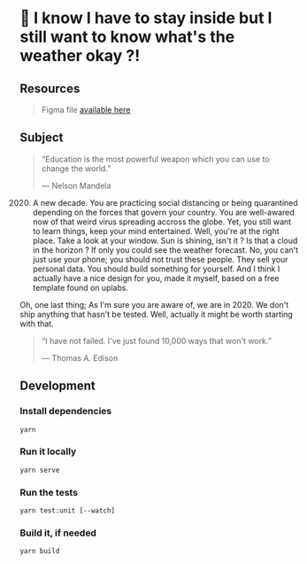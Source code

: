 # :sunrise_over_mountains: I know I have to stay inside but I still want to know what's the weather okay ?!


## Resources

> Figma file [available here](https://www.figma.com/file/vckhmJhDgYZ3j6IehAbbVw/weatherweb?node-id=4%3A1)


## Subject


> “Education is the most powerful weapon which you can use to change the world.”
>
> ― Nelson Mandela

2020. A new decade. You are practicing social distancing or being quarantined depending on the forces that govern your country. You are well-awared now of that weird virus spreading accross the globe.
Yet, you still want to learn things, keep your mind entertained. Well, you're at the right place.
Take a look at your window. Sun is shining, isn't it ? Is that a cloud in the horizon ? If only you could see the weather forecast.
No, you can't just use your phone; you should not trust these people. They sell your personal data.
You should build something for yourself. And I think I actually have a nice design for you, made it myself, based on a free template found on uplabs.

Oh, one last thing; As I'm sure you are aware of, we are in 2020. We don't ship anything that hasn't be tested. Well, actually it might be worth starting with that.

> “I have not failed. I've just found 10,000 ways that won't work.”
>
> ― Thomas A. Edison

## Development

### Install dependencies
```
yarn
```

### Run it locally
```
yarn serve
```

### Run the tests
```
yarn test:unit [--watch]
```

### Build it, if needed
```
yarn build
```
